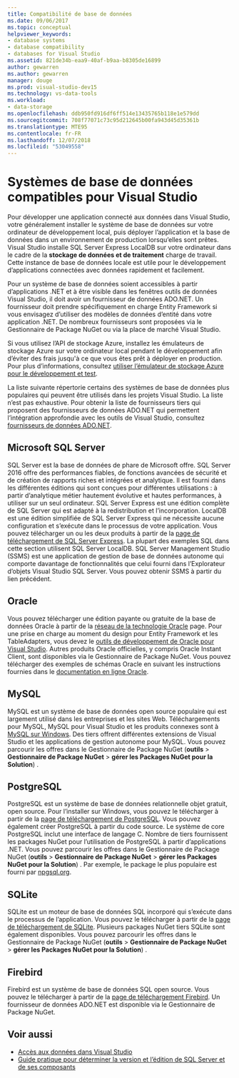 ```yaml
---
title: Compatibilité de base de données
ms.date: 09/06/2017
ms.topic: conceptual
helpviewer_keywords:
- database systems
- database compatibility
- databases for Visual Studio
ms.assetid: 821de34b-eaa9-40af-b9aa-b8305de16899
author: gewarren
ms.author: gewarren
manager: douge
ms.prod: visual-studio-dev15
ms.technology: vs-data-tools
ms.workload:
- data-storage
ms.openlocfilehash: ddb950fd916df6ff514e13435765b118e1e579dd
ms.sourcegitcommit: 708f77071c73c95d212645b00fa943d45d35361b
ms.translationtype: MTE95
ms.contentlocale: fr-FR
ms.lasthandoff: 12/07/2018
ms.locfileid: "53049558"
---
```

# <a name="compatible-database-systems-for-visual-studio"></a>Systèmes de base de données compatibles pour Visual Studio

Pour développer une application connecté aux données dans Visual Studio, votre généralement installer le système de base de données sur votre ordinateur de développement local, puis déployer l’application et la base de données dans un environnement de production lorsqu’elles sont prêtes. Visual Studio installe SQL Server Express LocalDB sur votre ordinateur dans le cadre de la **stockage de données et de traitement** charge de travail. Cette instance de base de données locale est utile pour le développement d’applications connectées avec données rapidement et facilement.

Pour un système de base de données soient accessibles à partir d’applications .NET et à être visible dans les fenêtres outils de données Visual Studio, il doit avoir un fournisseur de données ADO.NET. Un fournisseur doit prendre spécifiquement en charge Entity Framework si vous envisagez d’utiliser des modèles de données d’entité dans votre application .NET. De nombreux fournisseurs sont proposées via le Gestionnaire de Package NuGet ou via la place de marché Visual Studio.

Si vous utilisez l’API de stockage Azure, installez les émulateurs de stockage Azure sur votre ordinateur local pendant le développement afin d’éviter des frais jusqu'à ce que vous êtes prêt à déployer en production. Pour plus d’informations, consultez [utiliser l’émulateur de stockage Azure pour le développement et test](/azure/storage/common/storage-use-emulator).

La liste suivante répertorie certains des systèmes de base de données plus populaires qui peuvent être utilisés dans les projets Visual Studio. La liste n’est pas exhaustive. Pour obtenir la liste de fournisseurs tiers qui proposent des fournisseurs de données ADO.NET qui permettent l’intégration approfondie avec les outils de Visual Studio, consultez [fournisseurs de données ADO.NET](/dotnet/framework/data/adonet/data-providers).

## <a name="microsoft-sql-server"></a>Microsoft SQL Server

SQL Server est la base de données de phare de Microsoft offre. SQL Server 2016 offre des performances fiables, de fonctions avancées de sécurité et de création de rapports riches et intégrées et analytique. Il est fourni dans les différentes éditions qui sont conçues pour différentes utilisations : à partir d’analytique métier hautement évolutive et hautes performances, à utiliser sur un seul ordinateur. SQL Server Express est une édition complète de SQL Server qui est adapté à la redistribution et l’incorporation.  LocalDB est une édition simplifiée de SQL Server Express qui ne nécessite aucune configuration et s’exécute dans le processus de votre application. Vous pouvez télécharger un ou les deux produits à partir de la [page de téléchargement de SQL Server Express](https://www.microsoft.com/sql-server/sql-server-editions-express). La plupart des exemples SQL dans cette section utilisent SQL Server LocalDB. SQL Server Management Studio (SSMS) est une application de gestion de base de données autonome qui comporte davantage de fonctionnalités que celui fourni dans l’Explorateur d’objets Visual Studio SQL Server. Vous pouvez obtenir SSMS à partir du lien précédent.

## <a name="oracle"></a>Oracle

Vous pouvez télécharger une édition payante ou gratuite de la base de données Oracle à partir de la [réseau de la technologie Oracle](http://www.oracle.com/technetwork/database/enterprise-edition/downloads/index-092322.html) page. Pour une prise en charge au moment du design pour Entity Framework et les TableAdapters, vous devez le [outils de développement de Oracle pour Visual Studio](http://www.oracle.com/technetwork/developer-tools/visual-studio/overview/index.html). Autres produits Oracle officielles, y compris Oracle Instant Client, sont disponibles via le Gestionnaire de Package NuGet. Vous pouvez télécharger des exemples de schémas Oracle en suivant les instructions fournies dans le [documentation en ligne Oracle](http://docs.oracle.com/cd/E11882_01/server.112/e10831/toc.htm).

## <a name="mysql"></a>MySQL

MySQL est un système de base de données open source populaire qui est largement utilisé dans les entreprises et les sites Web. Téléchargements pour MySQL, MySQL pour Visual Studio et les produits connexes sont à [MySQL sur Windows](http://www.mysql.com/why-mysql/windows/). Des tiers offrent différentes extensions de Visual Studio et les applications de gestion autonome pour MySQL. Vous pouvez parcourir les offres dans le Gestionnaire de Package NuGet (**outils** > **Gestionnaire de Package NuGet** > **gérer les Packages NuGet pour la Solution**) .

## <a name="postgresql"></a>PostgreSQL

PostgreSQL est un système de base de données relationnelle objet gratuit, open source. Pour l’installer sur Windows, vous pouvez le télécharger à partir de la [page de téléchargement de PostgreSQL](http://www.postgresql.org/download/windows/). Vous pouvez également créer PostgreSQL à partir du code source. Le système de core PostgreSQL inclut une interface de langage C. Nombre de tiers fournissent les packages NuGet pour l’utilisation de PostgreSQL à partir d’applications .NET. Vous pouvez parcourir les offres dans le Gestionnaire de Package NuGet (**outils** > **Gestionnaire de Package NuGet** > **gérer les Packages NuGet pour la Solution**) . Par exemple, le package le plus populaire est fourni par [npgsql.org](http://www.npgsql.org).

## <a name="sqlite"></a>SQLite

SQLite est un moteur de base de données SQL incorporé qui s’exécute dans le processus de l’application. Vous pouvez le télécharger à partir de la [page de téléchargement de SQLite](http://www.sqlite.org/download.html). Plusieurs packages NuGet tiers SQLite sont également disponibles. Vous pouvez parcourir les offres dans le Gestionnaire de Package NuGet (**outils** > **Gestionnaire de Package NuGet** > **gérer les Packages NuGet pour la Solution**) .

## <a name="firebird"></a>Firebird

Firebird est un système de base de données SQL open source. Vous pouvez le télécharger à partir de la [page de téléchargement Firebird](http://firebirdsql.org/en/downloads/). Un fournisseur de données ADO.NET est disponible via le Gestionnaire de Package NuGet.

## <a name="see-also"></a>Voir aussi

- [Accès aux données dans Visual Studio](../data-tools/accessing-data-in-visual-studio.md)
- [Guide pratique pour déterminer la version et l’édition de SQL Server et de ses composants](http://support.microsoft.com/kb/321185)